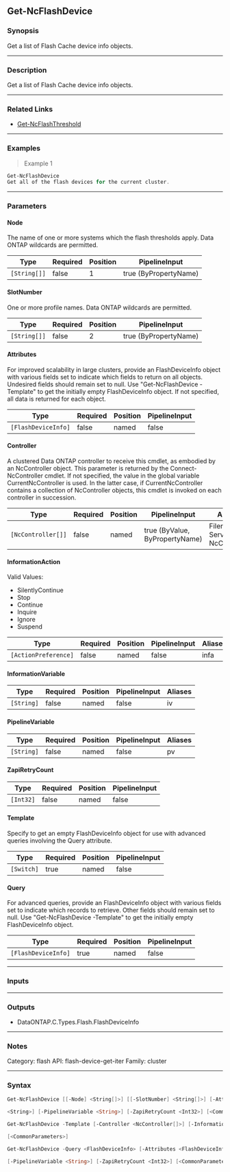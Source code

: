 Get-NcFlashDevice
-----------------

### Synopsis
Get a list of Flash Cache device info objects.

---

### Description

Get a list of Flash Cache device info objects.

---

### Related Links
* [Get-NcFlashThreshold](Get-NcFlashThreshold)

---

### Examples
> Example 1

```PowerShell
Get-NcFlashDevice
Get all of the flash devices for the current cluster.
```

---

### Parameters
#### **Node**
The name of one or more systems which the flash thresholds apply.  Data ONTAP wildcards are permitted.

|Type        |Required|Position|PipelineInput        |
|------------|--------|--------|---------------------|
|`[String[]]`|false   |1       |true (ByPropertyName)|

#### **SlotNumber**
One or more profile names.  Data ONTAP wildcards are permitted.

|Type        |Required|Position|PipelineInput        |
|------------|--------|--------|---------------------|
|`[String[]]`|false   |2       |true (ByPropertyName)|

#### **Attributes**
For improved scalability in large clusters, provide an FlashDeviceInfo object with various fields set to indicate which fields to return on all objects.  Undesired fields should remain set to null.  Use "Get-NcFlashDevice -Template" to get the initially empty FlashDeviceInfo object.  If not specified, all data is returned for each object.

|Type               |Required|Position|PipelineInput|
|-------------------|--------|--------|-------------|
|`[FlashDeviceInfo]`|false   |named   |false        |

#### **Controller**
A clustered Data ONTAP controller to receive this cmdlet, as embodied by an NcController object.  This parameter is returned by the Connect-NcController cmdlet.  If not specified, the value in the global variable CurrentNcController is used.  In the latter case, if CurrentNcController contains a collection of NcController objects, this cmdlet is invoked on each controller in succession.

|Type              |Required|Position|PipelineInput                 |Aliases                          |
|------------------|--------|--------|------------------------------|---------------------------------|
|`[NcController[]]`|false   |named   |true (ByValue, ByPropertyName)|Filer<br/>Server<br/>NcController|

#### **InformationAction**

Valid Values:

* SilentlyContinue
* Stop
* Continue
* Inquire
* Ignore
* Suspend

|Type                |Required|Position|PipelineInput|Aliases|
|--------------------|--------|--------|-------------|-------|
|`[ActionPreference]`|false   |named   |false        |infa   |

#### **InformationVariable**

|Type      |Required|Position|PipelineInput|Aliases|
|----------|--------|--------|-------------|-------|
|`[String]`|false   |named   |false        |iv     |

#### **PipelineVariable**

|Type      |Required|Position|PipelineInput|Aliases|
|----------|--------|--------|-------------|-------|
|`[String]`|false   |named   |false        |pv     |

#### **ZapiRetryCount**

|Type     |Required|Position|PipelineInput|
|---------|--------|--------|-------------|
|`[Int32]`|false   |named   |false        |

#### **Template**
Specify to get an empty FlashDeviceInfo object for use with advanced queries involving the Query attribute.

|Type      |Required|Position|PipelineInput|
|----------|--------|--------|-------------|
|`[Switch]`|true    |named   |false        |

#### **Query**
For advanced queries, provide an FlashDeviceInfo object with various fields set to indicate which records to retrieve.  Other fields should remain set to null.  Use "Get-NcFlashDevice -Template" to get the initially empty FlashDeviceInfo object.

|Type               |Required|Position|PipelineInput|
|-------------------|--------|--------|-------------|
|`[FlashDeviceInfo]`|true    |named   |false        |

---

### Inputs

---

### Outputs
* DataONTAP.C.Types.Flash.FlashDeviceInfo

---

### Notes
Category: flash
API: flash-device-get-iter
Family: cluster

---

### Syntax
```PowerShell
Get-NcFlashDevice [[-Node] <String[]>] [[-SlotNumber] <String[]>] [-Attributes <FlashDeviceInfo>] [-Controller <NcController[]>] [-InformationAction <ActionPreference>] [-InformationVariable 
```
```PowerShell
<String>] [-PipelineVariable <String>] [-ZapiRetryCount <Int32>] [<CommonParameters>]
```
```PowerShell
Get-NcFlashDevice -Template [-Controller <NcController[]>] [-InformationAction <ActionPreference>] [-InformationVariable <String>] [-PipelineVariable <String>] [-ZapiRetryCount <Int32>] 
```
```PowerShell
[<CommonParameters>]
```
```PowerShell
Get-NcFlashDevice -Query <FlashDeviceInfo> [-Attributes <FlashDeviceInfo>] [-Controller <NcController[]>] [-InformationAction <ActionPreference>] [-InformationVariable <String>] 
```
```PowerShell
[-PipelineVariable <String>] [-ZapiRetryCount <Int32>] [<CommonParameters>]
```
